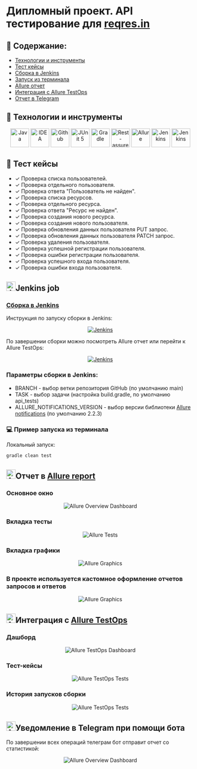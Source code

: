 # Дипломный проект. API тестирование для <a target="_blank" href="https://reqres.in/">reqres.in</a>

## :pushpin: Содержание:

- [Технологии и инструменты](#rocket-технологии-и-инструменты)
- [Тест кейсы](#scroll-тест-кейсы)
- [Сборка в Jenkins](#jenkins-job)
- [Запуск из терминала](#computer-пример-запуска-из-терминала)
- [Allure отчет](#отчет-в-allure-report)
- [Интеграция с Allure TestOps](#интеграция-с-allure-testops)
- [Отчет в Telegram](#уведомление-в-telegram-при-помощи-бота)

## :rocket: Технологии и инструменты

<p align="center">
<a href="https://www.java.com/"><img src="images/logos/Java.svg" width="50" height="50"  alt="Java"/></a>
<a href="https://www.jetbrains.com/idea/"><img src="images/logos/Intelij_IDEA.svg" width="50" height="50"  alt="IDEA"/></a>
<a href="https://github.com/"><img src="images/logos/Github.svg" width="50" height="50"  alt="Github"/></a>
<a href="https://junit.org/junit5/"><img src="images/logos/JUnit5.svg" width="50" height="50"  alt="JUnit 5"/></a>
<a href="https://gradle.org/"><img src="images/logos/Gradle.svg" width="50" height="50"  alt="Gradle"/></a>
<a href="https://rest-assured.io/"><img src="images/logos/Rest-Assured.svg" width="50" height="50"  alt="Rest-assured"/></a>
<a href="https://github.com/allure-framework/allure2"><img src="images/logos/Allure_Report.svg" width="50" height="50"  alt="Allure"/></a>
<a href="https://www.jenkins.io/"><img src="images/logos/Jenkins.svg" width="50" height="50"  alt="Jenkins"/></a>
<a href="https://www.jenkins.io/"><img src="images/logos/Allure_EE.svg" width="50" height="50"  alt="Jenkins"/></a>
</p>

## :scroll: Тест кейсы

- ✓ Проверка списка пользователей.
- ✓ Проверка отдельного пользователя.
- ✓ Проверка ответа "Пользователь не найден".
- ✓ Проверка списка ресурсов.
- ✓ Проверка отдельного ресурса.
- ✓ Проверка ответа "Ресурс не найден".
- ✓ Проверка создания нового ресурса.
- ✓ Проверка создания нового пользователя.
- ✓ Проверка обновления данных пользователя PUT запрос.
- ✓ Проверка обновления данных пользователя PATCH запрос.
- ✓ Проверка удаления пользователя.
- ✓ Проверка успешной регистрации пользователя.
- ✓ Проверка ошибки регистрации пользователя.
- ✓ Проверка успешного входа пользователя.
- ✓ Проверка ошибки входа пользователя.

## <img src="images/logos/Jenkins.svg" width="25" height="25"  alt="Jenkins"/></a>Jenkins job
### <a target="_blank" href="https://jenkins.autotests.cloud/job/berezkindv_diploma_rest_api_tests_project/">Сборка в Jenkins</a>

Инструкция по запуску сборки в Jenkins:
<p align="center">
<a href="https://jenkins.autotests.cloud/job/berezkindv_diploma_rest_api_tests_project/"><img src="images/screenshots/jenkins_parameters.png" alt="Jenkins"/></a>
</p>

По завершении сборки можно посмотреть Allure отчет или перейти к Allure TestOps:
<p align="center">
<a href="https://jenkins.autotests.cloud/job/berezkindv_diploma_rest_api_tests_project/"><img src="images/screenshots/jenkins_reports.png" alt="Jenkins"/></a>
</p>



### Параметры сборки в Jenkins:

- BRANCH - выбор ветки репозитория GitHub (по умолчанию main)
- TASK - выбор задачи (настройка build.gradle, по умолчанию api_tests) 
- ALLURE_NOTIFICATIONS_VERSION - выбор версии библиотеки <a target="_blank" href="https://github.com/qa-guru/allure-notifications">Allure notifications</a> (по умолчанию 2.2.3)

### :computer: Пример запуска из терминала

Локальный запуск:
```bash
gradle clean test
```

## <img src="images/logos/Allure_Report.svg" width="25" height="25"  alt="Allure"/></a>Отчет в <a target="_blank" href="https://jenkins.autotests.cloud/job/berezkindv_diploma_ui_tests_project/10/allure/">Allure report</a>

### Основное окно

<p align="center">
<img title="Allure Overview Dashboard" src="images/screenshots/allure_report_dashboard.png">
</p>

### Вкладка тесты

<p align="center">
<img title="Allure Tests" src="images/screenshots/allure_report_test_cases.png">
</p>

### Вкладка графики

<p align="center">
<img title="Allure Graphics" src="images/screenshots/allure_report_graphs.png">
</p>

### В проекте используется кастомное оформление отчетов запросов и ответов

<p align="center">
<img title="Allure Graphics" src="images/screenshots/allure_report_custom_response.png">
</p>

## <img src="images/logos/Allure_EE.svg" width="25" height="25"  alt="Allure"/></a>Интеграция с <a target="_blank" href="https://allure.autotests.cloud/launch/12075">Allure TestOps</a>

### Дашборд

<p align="center">
<img title="Allure TestOps Dashboard" src="images/screenshots/teastops_dashboard.png">
</p>

### Тест-кейсы

<p align="center">
<img title="Allure TestOps Tests" src="images/screenshots/teastops_test_cases.png">
</p>

### История запусков сборки

<p align="center">
<img title="Allure TestOps Tests" src="images/screenshots/teastops_test_cases.png">
</p>

## <img src="images/logos/Telegram.svg" width="25" height="25"  alt="Allure"/></a>Уведомление в Telegram при помощи бота
По завершении всех операций телеграм бот отправит отчет со статистикой:
<p align="center">
<img title="Allure Overview Dashboard" src="images/screenshots/telegram_bot.png">
</p>